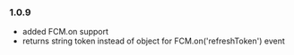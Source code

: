 ### 1.0.9
- added FCM.on support
- returns string token instead of object for FCM.on('refreshToken') event 
